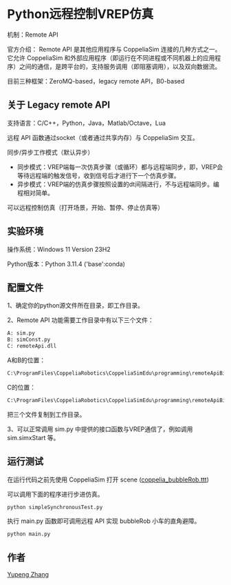 # Python远程控制VREP仿真
机制：Remote API

官方介绍：
Remote API 是其他应用程序与 CoppeliaSim 连接的几种方式之一。 它允许 CoppeliaSim 和外部应用程序（即运行在不同进程或不同机器上的应用程序）之间的通信，是跨平台的，支持服务调用（即阻塞调用），以及双向数据流。

目前三种框架：ZeroMQ-based，legacy remote API，B0-based

## 关于 Legacy remote API

支持语言：C/C++，Python，Java，Matlab/Octave，Lua

远程 API 函数通过socket（或者通过共享内存）与 CoppeliaSim 交互。 

同步/异步工作模式（默认异步）
- 同步模式：VREP端每一次仿真步骤（或循环）都与远程端同步，即，VREP会等待远程端的触发信号，收到信号后才进行下一个仿真步骤。
- 异步模式：VREP端的仿真步骤按照设置的dt间隔进行，不与远程端同步。编程相对简单。

可以远程控制仿真（打开场景，开始、暂停、停止仿真等）

## 实验环境

操作系统：Windows 11 Version 23H2

Python版本：Python 3.11.4 ('base':conda)

## 配置文件

1、确定你的python源文件所在目录，即工作目录。

2、Remote API 功能需要工作目录中有以下三个文件：
```bash
A: sim.py
B: simConst.py
C: remoteApi.dll
```
A和B的位置：
```bash
C:\ProgramFiles\CoppeliaRobotics\CoppeliaSimEdu\programming\remoteApiBindings\python\python\
```
C的位置：
```bash
C:\ProgramFiles\CoppeliaRobotics\CoppeliaSimEdu\programming\remoteApiBindings\lib\lib\Windows
```
把三个文件复制到工作目录。

3、可以正常调用 sim.py 中提供的接口函数与VREP通信了，例如调用 sim.simxStart 等。

## 运行测试
在运行代码之前先使用 CoppeliaSim 打开 scene ([coppelia_bubbleRob.ttt](coppelia_bubbleRob.ttt)) 

可以调用下面的程序进行步进仿真。
```bash
python simpleSynchronousTest.py
```

执行 main.py 函数即可调用远程 API 实现 bubbleRob 小车的直角避障。
```bash
python main.py
```

## 作者
[Yupeng Zhang](https://github.com/SYSU-Zhangyp)


